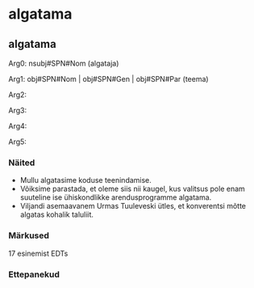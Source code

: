 # algatama

## algatama

Arg0: nsubj#SPN#Nom (algataja)

Arg1: obj#SPN#Nom | obj#SPN#Gen | obj#SPN#Par (teema)

Arg2: 

Arg3: 

Arg4:

Arg5:

### Näited 

* Mullu algatasime koduse teenindamise.
* Võiksime parastada, et oleme siis nii kaugel, kus valitsus pole enam suuteline ise ühiskondlikke arendusprogramme algatama.
* Viljandi asemaavanem Urmas Tuuleveski ütles, et konverentsi mõtte algatas kohalik taluliit.

### Märkused

17 esinemist EDTs

### Ettepanekud

